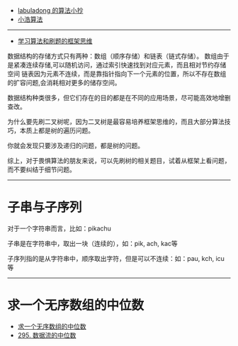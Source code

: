 - [labuladong 的算法小抄](https://labuladong.gitbook.io/algo/)
- [小浩算法](https://www.geekxh.com/)

---
- [学习算法和刷题的框架思维](https://labuladong.gitbook.io/algo/di-ling-zhang-bi-du-xi-lie/xue-xi-shu-ju-jie-gou-he-suan-fa-de-gao-xiao-fang-fa)

数据结构的存储方式只有两种：数组（顺序存储）和链表（链式存储）。
数组由于是紧凑连续存储,可以随机访问，通过索引快速找到对应元素，而且相对节约存储空间
链表因为元素不连续，而是靠指针指向下一个元素的位置，所以不存在数组的扩容问题,会消耗相对更多的储存空间。

数据结构种类很多，但它们存在的目的都是在不同的应用场景，尽可能高效地增删查改。

为什么要先刷二叉树呢，因为二叉树是最容易培养框架思维的，而且大部分算法技巧，本质上都是树的遍历问题。

你就会发现只要涉及递归的问题，都是树的问题。

综上，对于畏惧算法的朋友来说，可以先刷树的相关题目，试着从框架上看问题，而不要纠结于细节问题。

---
# 子串与子序列

对于一个字符串而言，比如：pikachu

子串是在字符串中，取出一块（连续的），如：pik, ach, kac等

子序列指的是从字符串中，顺序取出字符，但是可以不连续：如：pau, kch, icu等

---
# 求一个无序数组的中位数

- [求一个无序数组的中位数](https://www.cxyzjd.com/article/wenqiang1208/76696329)
- [295. 数据流的中位数](https://leetcode-cn.com/problems/find-median-from-data-stream/)
